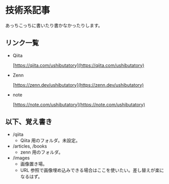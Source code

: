 # 技術系記事

あっちこっちに書いたり書かなかったりします。

## リンク一覧

- Qiita

  [https://qiita.com/ushibutatory](https://qiita.com/ushibutatory)

- Zenn

  [https://zenn.dev/ushibutatory](https://zenn.dev/ushibutatory)

- note

  [https://note.com/ushibutatory](https://note.com/ushibutatory)

## 以下、覚え書き

- /qiita
  - Qiita 用のフォルダ。未設定。
- /articles, /books
  - zenn 用のフォルダ。
- /images
  - 画像置き場。
  - URL 参照で画像埋め込みできる場合はここを使いたい。差し替えが楽になるはず。
